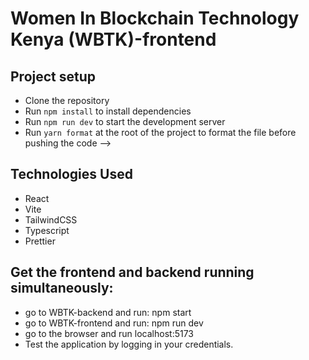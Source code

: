 # Women In Blockchain Technology Kenya (WBTK)-frontend

## Project setup

- Clone the repository
- Run `npm install` to install dependencies
- Run `npm run dev` to start the development server
- Run `yarn format` at the root of the project to format the file before pushing the code -->

## Technologies Used

- React
- Vite
- TailwindCSS
- Typescript
- Prettier

## Get the frontend and backend running simultaneously:
  - go to WBTK-backend and run: npm start
  - go to WBTK-frontend and run: npm run dev
  - go to the browser and run localhost:5173
  - Test the application by logging in your credentials.
